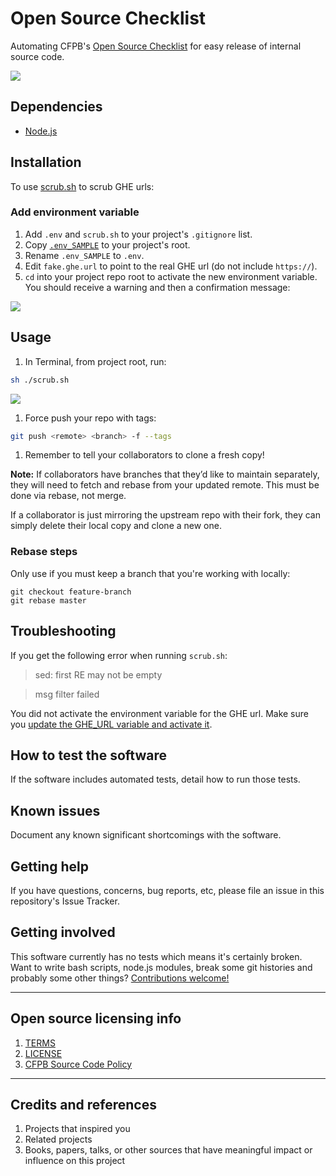 # Open Source Checklist

Automating CFPB's [Open Source Checklist](https://github.com/cfpb/open-source-project-template/blob/master/opensource-checklist.md) for easy release of internal source code.

![](https://raw.githubusercontent.com/cfpb/open-source-project-template/master/screenshot.png)


## Dependencies

- [Node.js](https://nodejs.org/en/)

## Installation

To use [scrub.sh](scrub.sh) to scrub GHE urls:

### Add environment variable

1. Add `.env` and `scrub.sh` to your project's `.gitignore` list.
1. Copy [`.env_SAMPLE`](.env_SAMPLE) to your project's root.
1. Rename `.env_SAMPLE` to `.env`.
1. Edit `fake.ghe.url` to point to the real GHE url (do not include `https://`).
1. `cd` into your project repo root to activate the new environment variable. You should receive a warning and then a confirmation message: 

![](https://raw.githubusercontent.com/cfpb/open-source-project-template/master/screenshot-env.png)

## Usage

1. In Terminal, from project root, run:

  ```bash
sh ./scrub.sh
  ```
![](https://raw.githubusercontent.com/cfpb/open-source-project-template/master/screenshot-scrub-success.png)
1. Force push your repo with tags:

  ```bash
  git push <remote> <branch> -f --tags
  ```
1. Remember to tell your collaborators to clone a fresh copy!

**Note:** If collaborators have branches that they’d like to maintain separately, they will need to fetch and rebase from your updated remote. This must be done via rebase, not merge.

If a collaborator is just mirroring the upstream repo with their fork, they can simply delete their local copy and clone a new one.

### Rebase steps

Only use if you must keep a branch that you're working with locally:

```
git checkout feature-branch
git rebase master
```

## Troubleshooting

If you get the following error when running `scrub.sh`:

> sed: first RE may not be empty

> msg filter failed

You did not activate the environment variable for the GHE url. Make sure you [update the GHE_URL variable and activate it](#add-environment-variable).

## How to test the software

If the software includes automated tests, detail how to run those tests.

## Known issues

Document any known significant shortcomings with the software.

## Getting help

If you have questions, concerns, bug reports, etc, please file an issue in this repository's Issue Tracker.

## Getting involved

This software currently has no tests which means it's certainly broken. Want to write bash scripts, node.js modules, break some git histories and probably some other things? [Contributions welcome!](CONTRIBUTING.md)

----

## Open source licensing info
1. [TERMS](TERMS.md)
2. [LICENSE](LICENSE)
3. [CFPB Source Code Policy](https://github.com/cfpb/source-code-policy/)


----

## Credits and references

1. Projects that inspired you
2. Related projects
3. Books, papers, talks, or other sources that have meaningful impact or influence on this project
